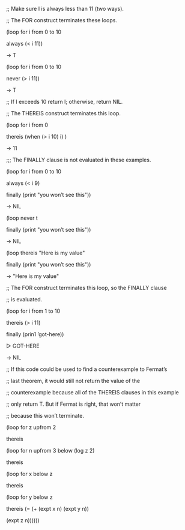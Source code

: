  



;; Make sure I is always less than 11 (two ways). 



;; The FOR construct terminates these loops. 



(loop for i from 0 to 10 



always (&lt; i 11)) 



→ T 



(loop for i from 0 to 10 



never (&gt; i 11)) 



→ T 



;; If I exceeds 10 return I; otherwise, return NIL. 



;; The THEREIS construct terminates this loop. 



(loop for i from 0 



thereis (when (&gt; i 10) i) ) 



→ 11 



;;; The FINALLY clause is not evaluated in these examples. 



(loop for i from 0 to 10 



always (&lt; i 9) 



finally (print "you won’t see this")) 



→ NIL 



(loop never t 



finally (print "you won’t see this")) 



→ NIL 



(loop thereis "Here is my value" 



finally (print "you won’t see this")) 



→ "Here is my value" 



;; The FOR construct terminates this loop, so the FINALLY clause 



;; is evaluated. 



(loop for i from 1 to 10 



thereis (&gt; i 11) 



finally (prin1 ’got-here)) 



▷ GOT-HERE 



→ NIL 



;; If this code could be used to find a counterexample to Fermat’s 



;; last theorem, it would still not return the value of the 



;; counterexample because all of the THEREIS clauses in this example 



;; only return T. But if Fermat is right, that won’t matter 



;; because this won’t terminate. 



(loop for z upfrom 2 







 



 



thereis 



(loop for n upfrom 3 below (log z 2) 



thereis 



(loop for x below z 



thereis 



(loop for y below z 



thereis (= (+ (expt x n) (expt y n)) 



(expt z n)))))) 



